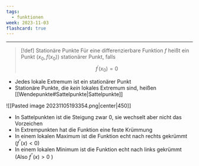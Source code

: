 ```yaml
---
tags:
  - funktionen
week: 2023-11-03
flashcard: true
---
```

***

> [!def] Stationäre Punkte
> Für eine differenzierbare Funktion $f$ heißt ein Punkt $\left(x_0, f\left(x_0\right)\right)$ stationärer Punkt, falls
> $$
> f^{\prime}\left(x_0\right)=0
> $$

- Jedes lokale Extremum ist ein stationärer Punkt
- Stationäre Punkte, die *kein* lokales Extremum sind, heißen [[Wendepunkte#Sattelpunkte|Sattelpunkte]]

![[Pasted image 20231105193354.png|center|450]]

- In Sattelpunkten ist die Steigung zwar 0, sie wechselt aber nicht das Vorzeichen
- In Extrempunkten hat die Funktion eine feste Krümmung
- In einem lokalen Maximum ist die Funktion echt nach rechts gekrümmt $\left(f^{\prime \prime}(x)<0\right)$
- In einem lokalen Minimum ist die Funktion echt nach links gekrümmt (Also $f^{\prime \prime}(x)>0$ )
